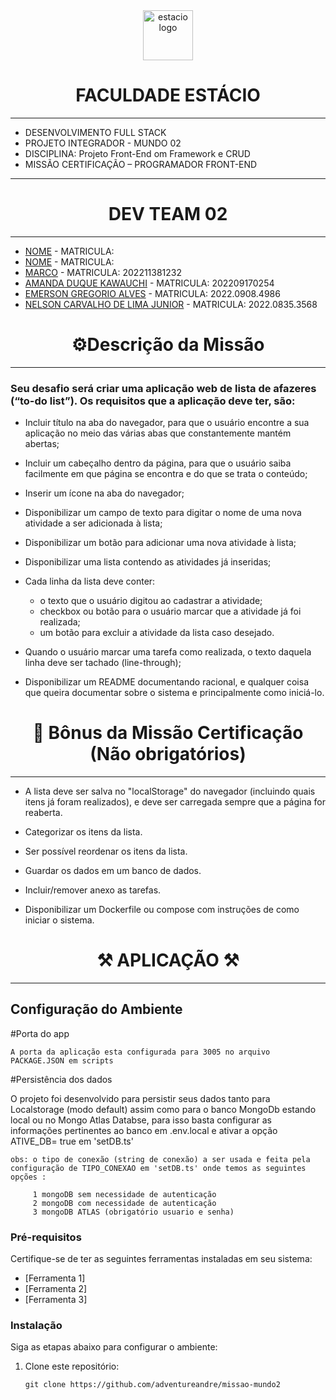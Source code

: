 <!-- PROJECT LOGO -->
<div align="center">
   <a href="https://github.com/othneildrew/Best-README-Template">
      <img src="https://github.com/Dev-Team-04/Sistema-de-Gerenciamento-de-Ferramentas/blob/versao_final/estacio_sem_nome.ico" alt="estacio logo" width="80"                  height="80">
   </a>
    <h1 align="center">FACULDADE ESTÁCIO</h1>
     <hr>
</div> 

* DESENVOLVIMENTO FULL STACK
* PROJETO INTEGRADOR - MUNDO 02
* DISCIPLINA: Projeto Front-End om Framework e CRUD
* MISSÃO CERTIFICAÇÃO – PROGRAMADOR FRONT-END

<hr>

 <h1 align="center"> DEV TEAM 02 </h1>
 <hr>

* [NOME](https://github.com/PERFILAQUI) - MATRICULA: 
* [NOME](https://github.com/PERFILAQUI) - MATRICULA: 
* [MARCO](https://github.com/msbzz) - MATRICULA: 202211381232
* [AMANDA DUQUE KAWAUCHI](https://github.com/madukisp) - MATRICULA: 202209170254
* [EMERSON GREGORIO ALVES](https://github.com/Gregdev22) - MATRICULA: 2022.0908.4986
* [NELSON CARVALHO DE LIMA JUNIOR](https://github.com/MamboDark) - MATRICULA: 2022.0835.3568

 <h1 align="center"> ⚙️Descrição da Missão  </h1>
 <hr>


<h3>Seu desafio será criar uma aplicação web de lista de afazeres (“to-do list”). Os requisitos que a aplicação deve ter, são: </h3>

* Incluir título na aba do navegador, para que o usuário encontre a sua aplicação no meio das várias abas que constantemente mantém abertas; 

* Incluir um cabeçalho dentro da página, para que o usuário saiba facilmente em que página se encontra e do que se trata o conteúdo; 

* Inserir um ícone na aba do navegador; 

* Disponibilizar um campo de texto para digitar o nome de uma nova atividade a ser adicionada à lista; 

* Disponibilizar um botão para adicionar uma nova atividade à lista; 

* Disponibilizar uma lista contendo as atividades já inseridas; 

* Cada linha da lista deve conter:  

    - o texto que o usuário digitou ao cadastrar a atividade; 
    - checkbox ou botão para o usuário marcar que a atividade já foi realizada;  
    - um botão para excluir a atividade da lista caso desejado. 

* Quando o usuário marcar uma tarefa como realizada, o texto daquela linha deve ser tachado (line-through); 
* Disponibilizar um README documentando racional, e qualquer coisa que queira documentar sobre o sistema e principalmente como iniciá-lo. 

 <h1 align="center"> 🌟 Bônus da Missão Certificação (Não obrigatórios)  </h1>
 <hr>

* A lista deve ser salva no "localStorage" do navegador (incluindo quais itens já foram realizados), e deve ser carregada sempre que a página for reaberta. 

* Categorizar os itens da lista. 

* Ser possível reordenar os itens da lista. 

* Guardar os dados em um banco de dados. 

* Incluir/remover anexo as tarefas. 

* Disponibilizar um Dockerfile ou compose com instruções de como iniciar o sistema. 

 <h1 align="center"> ⚒ APLICAÇÃO ⚒ </h1>
 <hr>

## Configuração do Ambiente
   
   #Porta do app
   
    A porta da aplicação esta configurada para 3005 no arquivo PACKAGE.JSON em scripts


   #Persistência dos dados

   O projeto foi desenvolvido para persistir seus dados tanto para Localstorage (modo default) assim como para o banco MongoDb estando local ou no Mongo Atlas Databse, para isso basta configurar as informações pertinentes ao banco em .env.local e ativar a opção ATIVE_DB= true em 'setDB.ts'
    
    obs: o tipo de conexão (string de conexão) a ser usada e feita pela configuração de TIPO_CONEXAO em 'setDB.ts' onde temos as seguintes opções :

         1 mongoDB sem necessidade de autenticação
         2 mongoDB com necessidade de autenticação
         3 mongoDB ATLAS (obrigatório usuario e senha)

   
    
### Pré-requisitos
Certifique-se de ter as seguintes ferramentas instaladas em seu sistema:
- [Ferramenta 1]
- [Ferramenta 2]
- [Ferramenta 3]

### Instalação
Siga as etapas abaixo para configurar o ambiente:

1. Clone este repositório:
   ```shell
   git clone https://github.com/adventureandre/missao-mundo2
